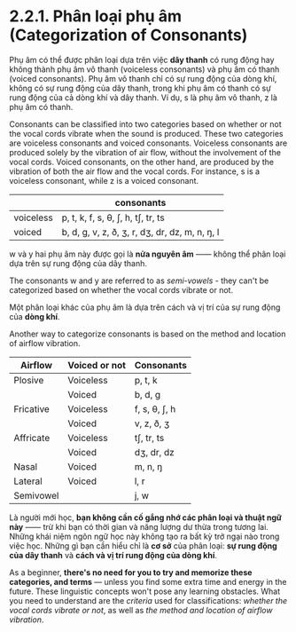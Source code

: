 # 2.2.1. Phân loại phụ âm (Categorization of Consonants)

Phụ âm có thể được phân loại dựa trên việc **dây thanh** có rung động hay không thành phụ âm vô thanh (voiceless consonants) và phụ âm có thanh (voiced consonants). Phụ âm vô thanh chỉ có sự rung động của dòng khí, không có sự rung động của dây thanh, trong khi phụ âm có thanh có sự rung động của cả dòng khí và dây thanh. Ví dụ, <span class="pho">s</span> là phụ âm vô thanh, <span class="pho">z</span> là phụ âm có thanh.

Consonants can be classified into two categories based on whether or not the vocal cords vibrate when the sound is produced. These two categories are voiceless consonants and voiced consonants. Voiceless consonants are produced solely by the vibration of air flow, without the involvement of the vocal cords. Voiced consonants, on the other hand, are produced by the vibration of both the air flow and the vocal cords. For instance, <span class="pho">s</span> is a voiceless consonant, while <span class="pho">z</span> is a voiced consonant.

|           | consonants                                                                                                                                                                                                                                                                                                                                                                                                                            |
| --------- | ------------------------------------------------------------------------------------------------------------------------------------------------------------------------------------------------------------------------------------------------------------------------------------------------------------------------------------------------------------------------------------------------------------------------------------- |
| voiceless | <span class="pho">p</span>, <span class="pho">t</span>, <span class="pho">k</span>, <span class="pho">f</span>, <span class="pho">s</span>, <span class="pho">θ</span>, <span class="pho">ʃ</span>, <span class="pho">h</span>, <span class="pho">tʃ</span>, <span class="pho">tr</span>, <span class="pho">ts</span>                                                                                                                 |
| voiced    | <span class="pho">b</span>, <span class="pho">d</span>, <span class="pho">g</span>, <span class="pho">v</span>, <span class="pho">z</span>, <span class="pho">ð</span>, <span class="pho">ʒ</span>, <span class="pho">r</span>, <span class="pho">dʒ</span>, <span class="pho">dr</span>, <span class="pho">dz</span>, <span class="pho">m</span>, <span class="pho">n</span>, <span class="pho">ŋ</span>, <span class="pho">l</span> |

<span class="pho">w</span> và <span class="pho">y</span> hai phụ âm này được gọi là **nửa nguyên âm** —— không thể phân loại dựa trên sự rung động của dây thanh.

The consonants <span class="pho">w</span> and <span class="pho">y</span> are referred to as _semi-vowels_ - they can't be categorized based on whether the vocal cords vibrate or not.

Một phân loại khác của phụ âm là dựa trên cách và vị trí của sự rung động của **dòng khí**.

Another way to categorize consonants is based on the method and location of airflow vibration.

| Airflow   | Voiced or not | Consonants                                                                                                                                 |
| --------- | ------------- | ------------------------------------------------------------------------------------------------------------------------------------------ |
| Plosive   | Voiceless     | <span class="pho">p</span>, <span class="pho">t</span>, <span class="pho">k</span>                                                         |
|           | Voiced        | <span class="pho">b</span>, <span class="pho">d</span>, <span class="pho">g</span>                                                         |
| Fricative | Voiceless     | <span class="pho">f</span>, <span class="pho">s</span>, <span class="pho">θ</span>, <span class="pho">ʃ</span>, <span class="pho">h</span> |
|           | Voiced        | <span class="pho">v</span>, <span class="pho">z</span>, <span class="pho">ð</span>, <span class="pho">ʒ</span>                             |
| Affricate | Voiceless     | <span class="pho">tʃ</span>, <span class="pho">tr</span>, <span class="pho">ts</span>                                                      |
|           | Voiced        | <span class="pho">dʒ</span>, <span class="pho">dr</span>, <span class="pho">dz</span>                                                      |
| Nasal     | Voiced        | <span class="pho">m</span>, <span class="pho">n</span>, <span class="pho">ŋ</span>                                                         |
| Lateral   | Voiced        | <span class="pho">l</span>, <span class="pho">r</span>                                                                                     |
| Semivowel |               | <span class="pho">j</span>, <span class="pho">w</span>                                                                                     |

Là người mới học, **bạn không cần cố gắng nhớ các phân loại và thuật ngữ này** —— trừ khi bạn có thời gian và năng lượng dư thừa trong tương lai. Những khái niệm ngôn ngữ học này không tạo ra bất kỳ trở ngại nào trong việc học. Những gì bạn cần hiểu chỉ là **cơ sở** của phân loại: **sự rung động của dây thanh** và **cách và vị trí rung động của dòng khí**.

As a beginner, **there's no need for you to try and memorize these categories, and terms** — unless you find some extra time and energy in the future. These linguistic concepts won't pose any learning obstacles. What you need to understand are the _criteria_ used for classifications: _whether the vocal cords vibrate or not_, as well as _the method and location of airflow vibration_.

